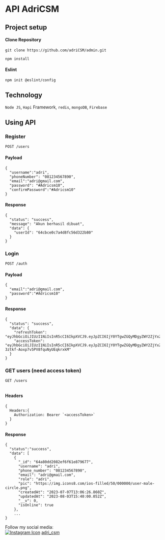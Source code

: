 # API AdriCSM

## Project setup

#### Clone Repository

```
git clone https://github.com/adriCSM/admin.git
```

```
npm install
```

#### Eslint

```
npm init @eslint/config
```

## Technology

`Node JS`, `Hapi` Framework, `redis`, `mongoDB`, `Firebase`

## Using API

### Register

```
POST /users
```

#### Payload

```
{
  "username":"adri",
  "phoneNumber": "081234567890",
  "email":"adri@gmail.com",
  "password": "#Adricsm10",
  "confirmPassword":"#Adricsm10"
}
```

#### Response

```
{
  "status": "success",
  "message": "Akun berhasil dibuat",
  "data": {
    "userId": "64cbce0c7a4d8fc56d322b80"
  }
}
```

### Login

```
POST /auth
```

#### Payload

```
{
  "email":"adri@gmail.com",
  "password":"#Adricsm10"
}
```

#### Response

```
{
  "status": "success",
  "data": {
    "refreshToken": "eyJhbGciOiJIUzI1NiIsInR5cCI6IkpXVCJ9.eyJpZCI6IjY0YTgwZGQyMDgyZWY2ZjYxZTg3OTY3NyIsImlhdCI6MTY5MTA3NzIwMH0.hSMil0sWfLbdj6trW8YV6Ldo1otowz4T7zW5vWASD9s",
    "accessToken": "eyJhbGciOiJIUzI1NiIsInR5cCI6IkpXVCJ9.eyJpZCI6IjY0YTgwZGQyMDgyZWY2ZjYxZTg3OTY3NyIsImlhdCI6MTY5MTA3NzIwMH0.Usi6KpLe5_HiN-3ztkf-Aoxp7v5PV8fquNyUEqkrxkM"
  }
}
```

### GET users (need access token)

```
GET /users


```

#### Headers

```
{
  Headers:{
    Authorization: Bearer `<accessToken>`
  }
}
```

#### Response

```
{
  "status":"success",
  "data": [
    {
      "_id": "64a80dd2082ef6f61e879677",
      "username": "adri",
      "phone_number": "081234567890",
      "email": "adri@gmail.com",
      "role": "adri",
      "pic": "https://img.icons8.com/ios-filled/50/000000/user-male-circle.png",
      "createdAt": "2023-07-07T13:06:26.860Z",
      "updatedAt": "2023-08-03T15:40:00.052Z",
      "__v": 0,
      "isOnline": true
    },
    ...
}
```

Follow my social media:  
[![Instagram Icon](https://img.icons8.com/fluency/30/instagram-new.png)](https://instagram.com/adri_csm) [adri_csm](https://instagram.com/adri_csm)
